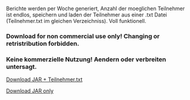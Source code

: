  Berichte werden per Woche generiert, Anzahl der moeglichen Teilnehmer ist endlos, speichern und laden der Teilnehmer aus einer .txt Datei (Teilnehmer.txt im gleichen Verzeichniss). Voll funktionell.
 
 ### Download for non commercial use only! Changing or retristribution forbidden.
 ### Keine kommerzielle Nutzung! Aendern oder verbreiten untersagt.
 [Download JAR + Teilnehmer.txt](https://github.com/rickyyR/Multi_Berichtsheft_Generator/releases/download/BerichtsheftGen/Multi_Berichtsheft_Generator.zip)
 
 [Download JAR only](https://github.com/rickyyR/Multi_Berichtsheft_Generator/releases/download/BerichtsheftGen/GUIReportsGen-1.0-SNAPSHOT-jar-with-dependencies.jar)
